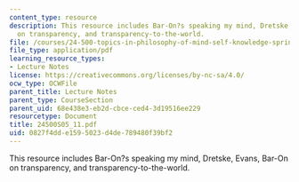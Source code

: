 ```yaml
---
content_type: resource
description: This resource includes Bar-On?s speaking my mind, Dretske, Evans, Bar-On
  on transparency, and transparency-to-the-world.
file: /courses/24-500-topics-in-philosophy-of-mind-self-knowledge-spring-2005/0827f4dde1595023d4de789480f39bf2_24500S05_11.pdf
file_type: application/pdf
learning_resource_types:
- Lecture Notes
license: https://creativecommons.org/licenses/by-nc-sa/4.0/
ocw_type: OCWFile
parent_title: Lecture Notes
parent_type: CourseSection
parent_uid: 68e438e3-eb2d-cbce-ced4-3d19516ee229
resourcetype: Document
title: 24500S05_11.pdf
uid: 0827f4dd-e159-5023-d4de-789480f39bf2
---
```

This resource includes Bar-On?s speaking my mind, Dretske, Evans, Bar-On on transparency, and transparency-to-the-world.